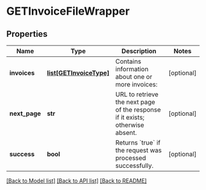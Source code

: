 # GETInvoiceFileWrapper

## Properties
Name | Type | Description | Notes
------------ | ------------- | ------------- | -------------
**invoices** | [**list[GETInvoiceType]**](GETInvoiceType.md) | Contains information about one or more invoices:  | [optional] 
**next_page** | **str** | URL to retrieve the next page of the response if it exists; otherwise absent.  | [optional] 
**success** | **bool** | Returns &#x60;true&#x60; if the request was processed successfully.  | [optional] 

[[Back to Model list]](../README.md#documentation-for-models) [[Back to API list]](../README.md#documentation-for-api-endpoints) [[Back to README]](../README.md)


